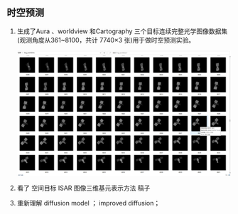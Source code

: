 ## 时空预测
1. 生成了Aura 、worldview 和Cartography 三个目标连续完整光学图像数据集(观测角度从361~8100，共计 7740×3 张)用于做时空预测实验。

     ![连续数据集](img/2.png)

2. 看了   空间目标 ISAR 图像三维基元表示方法 稿子

3. 重新理解 diffusion model ； improved diffusion；
